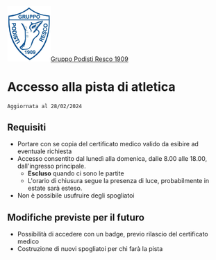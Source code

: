 <img src="media/logo-podisti-resco.jpg" width="100">[Gruppo Podisti Resco 1909](http://www.podistiresco.it/)
# Accesso alla pista di atletica

    Aggiornata al 28/02/2024

## Requisiti

 - Portare con se copia del certificato medico valido da esibire ad eventuale richiesta
 - Accesso consentito dal lunedì alla domenica, dalle 8.00 alle 18.00, dall'ingresso principale.
	 - **Escluso** quando ci sono le partite
	 - L'orario di chiusura segue la presenza di luce, probabilmente in estate sarà esteso.
 - Non è possibile usufruire degli spogliatoi

## Modifiche previste per il futuro

 - Possibilità di accedere con un badge, previo rilascio del certificato medico
 - Costruzione di nuovi spogliatoi per chi farà la pista

